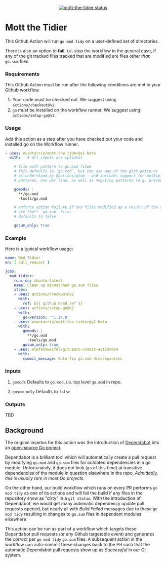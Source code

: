 
<p align="center">
  <a href="https://github.com/evantorrie/mott-the-tidier/actions"><img alt="mott-the-tidier status" src="https://github.com/evantorrie/mott-the-tidier/workflows/units-test/badge.svg"></a>
</p>

# Mott the Tidier

This Github Action will run `go mod tidy` on a user-defined
set of directories.

There is also an option to **fail**, i.e. stop the workflow in the
general case, if any of the git tracked files tracked that are modified are
files *other than* `go.sum` files.

### Requirements

This Github Action must be run after the following conditions are met in your Github workflow.

1. Your code must be checked out. We suggest using `actions/checkout@v2`.
1. `go` must be installed on the workflow runner. We suggest using `actions/setup-go@v2`.

### Usage

Add this action as a step after you have checked out your code and
installed go on the Workflow runner.


```yaml
- uses: evantorrie/mott-the-tider@v1-beta
  with:   # all inputs are optional

    # file path pattern to go.mod files
    # This defaults to `go.mod`, but can use any of the glob patterns
    # as understood by @actions/glob - and includes support for multiple
    # patterns, one per line, as well as negating patterns (e.g. preceded by `-`).

    gomods: |
      **/go.mod
      -tools/go.mod

    # enforce action failure if any files modified as a result of the action
    # are *not* `go.sum` files
    # defaults to false

    gosum_only: true
```

### Example

Here is a typical workflow usage:

```yaml
name: Mod Tidier
on: [ pull_request ]

jobs:
  mod_tidier:
    runs-on: ubuntu-latest
    name: Clean up mismatched go.sum files
    steps:
    - uses: actions/checkout@v2
      with:
        ref: ${{ github.head_ref }}
    - uses: actions/setup-go@v2
      with:
        go-version: '^1.14.0'
    - uses: evantorrie/mott-the-tidier@v1-beta
      with:
        gomods: |
          **/go.mod
          -tools/go.mod
        gosum_only: true
    - uses: stefanzweifel/git-auto-commit-action@v4
      with:
        commit_message: Auto-fix go.sum discrepancies
```

### Inputs

1.  `gomods`
    Defaults to `go.mod`, i.e. top level `go.mod` in repo.

2.  `gosum_only`
    Defaults to `false`


### Outputs

TBD

## Background

The original impetus for this action was the introduction of
[Dependabot](https://github.blog/2020-06-01-keep-all-your-packages-up-to-date-with-dependabot/
"Dependabot") into an [open-source Go
project](https://github.com/open-telemetry/opentelemetry-go/
"OpenTelemetry").

Dependabot is a brilliant tool which will automatically create a pull
request by modifying `go.mod` and `go.sum` files for outdated
dependencies in a go module.  Unfortunately, it does not look (as of this time)
at transitive dependencies of the module in question elsewhere in the repo.
_Admittedly, this is usually rare in most Go projects_.

On the other hand, our build workflow which runs on every PR performs
`go mod tidy` as one of its actions and will fail the build if any
files in the repository show as "dirty" in a `git status`. With the
introduction of Dependabot, we would get many automatic dependency
update pull requests opened, but nearly all with _Build Failed_
messages due to these `go mod tidy` resulting in changes to `go.sum` files
in dependent modules elsewhere.

This action can be run as part of a workflow which targets these
Dependabot pull requests (or any Github targetable event) and
generates the *correct* per `go mod tidy` `go.sum` files. A subsequent
action in the workflow can auto-commit these changes back to the
PR such that the automatic Dependabot pull requests show up as
_Successful_ in our CI system.
